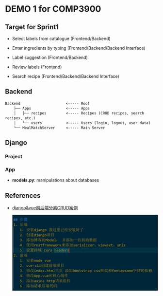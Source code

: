 # DEMO 1 for COMP3900

## Target for Sprint1  

- Select labels from catalogue (Frontend/Backend)

- Enter ingredients by typing (Frontend/Backend/Backend Interface)

- Label suggestion (Frontend/Backend)

- Review labels (Frontend)

- Search recipe (Frontend/Backend/Backend Interface)

## Backend

    Backend                     <----- Root  
        ├── Apps                <----- Apps  
        │   ├── recipes         <----- Recipes (CRUD recipes, search recipes, etc.)  
        │   └── users           <----- Users (login, logout, user data)  
        └── MealMatchServer     <----- Main Server  

## Django

### Project

### App

- **models.py**: manipulations about databases

## References

- [django&vue前后端分离CRUD案例](https://www.bilibili.com/video/BV1Lt4y117ji?from=search&seid=11841823850391446148)

    ![01](img/01.png)
